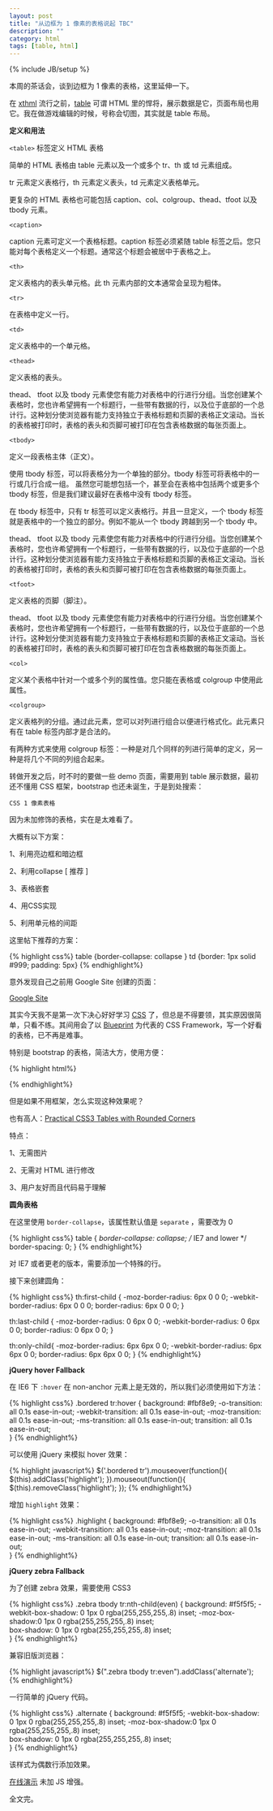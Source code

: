 ```yaml
---
layout: post
title: "从边框为 1 像素的表格说起 TBC"
description: ""
category: html
tags: [table, html]
---
```

{% include JB/setup %}

本周的茶话会，谈到边框为 1 像素的表格，这里延伸一下。

在 [xthml](http://www.w3school.com.cn/xhtml/index.asp) 流行之前，[table](http://www.w3school.com.cn/tags/tag_table.asp) 可谓 HTML 里的悍将，展示数据是它，页面布局也用它。我在做游戏编辑的时候，号称会切图，其实就是 table 布局。

**定义和用法**

`<table>` 标签定义 HTML 表格

简单的 HTML 表格由 table 元素以及一个或多个 tr、th 或 td 元素组成。

tr 元素定义表格行，th 元素定义表头，td 元素定义表格单元。

更复杂的 HTML 表格也可能包括 caption、col、colgroup、thead、tfoot 以及 tbody 元素。

`<caption>`

caption 元素可定义一个表格标题。caption 标签必须紧随 table 标签之后。您只能对每个表格定义一个标题。通常这个标题会被居中于表格之上。

`<th>`

定义表格内的表头单元格。此 th 元素内部的文本通常会呈现为粗体。

`<tr>`

在表格中定义一行。

`<td>`

定义表格中的一个单元格。

`<thead>`

定义表格的表头。

thead、 tfoot 以及 tbody 元素使您有能力对表格中的行进行分组。当您创建某个表格时，您也许希望拥有一个标题行，一些带有数据的行，以及位于底部的一个总计行。这种划分使浏览器有能力支持独立于表格标题和页脚的表格正文滚动。当长的表格被打印时，表格的表头和页脚可被打印在包含表格数据的每张页面上。

`<tbody>`

定义一段表格主体（正文）。

使用 tbody 标签，可以将表格分为一个单独的部分。tbody 标签可将表格中的一行或几行合成一组。
虽然您可能想包括一个，甚至会在表格中包括两个或更多个 tbody 标签，但是我们建议最好在表格中没有 tbody 标签。

在 tbody 标签中，只有 tr 标签可以定义表格行。并且一旦定义，一个 tbody 标签就是表格中的一个独立的部分。例如不能从一个 tbody 跨越到另一个 tbody 中。

thead、 tfoot 以及 tbody 元素使您有能力对表格中的行进行分组。当您创建某个表格时，您也许希望拥有一个标题行，一些带有数据的行，以及位于底部的一个总计行。这种划分使浏览器有能力支持独立于表格标题和页脚的表格正文滚动。当长的表格被打印时，表格的表头和页脚可被打印在包含表格数据的每张页面上。

`<tfoot>`

定义表格的页脚（脚注）。

thead、 tfoot 以及 tbody 元素使您有能力对表格中的行进行分组。当您创建某个表格时，您也许希望拥有一个标题行，一些带有数据的行，以及位于底部的一个总计行。这种划分使浏览器有能力支持独立于表格标题和页脚的表格正文滚动。当长的表格被打印时，表格的表头和页脚可被打印在包含表格数据的每张页面上。

`<col>`

定义某个表格中针对一个或多个列的属性值。您只能在表格或 colgroup 中使用此属性。

`<colgroup>`

定义表格列的分组。通过此元素，您可以对列进行组合以便进行格式化。此元素只有在 table 标签内部才是合法的。

有两种方式来使用 colgroup 标签：一种是对几个同样的列进行简单的定义，另一种是将几个不同的列组合起来。

转做开发之后，时不时的要做一些 demo 页面，需要用到 table 展示数据，最初还不懂用 CSS 框架，bootstrap 也还未诞生，于是到处搜索：

`CSS 1 像素表格`

因为未加修饰的表格，实在是太难看了。

大概有以下方案：

1、利用亮边框和暗边框

2、利用collapse \[ 推荐 ]

3、表格嵌套

4、用CSS实现

5、利用单元格的间距

这里帖下推荐的方案：

{% highlight css%}
table {border-collapse: collapse }
td {border: 1px solid #999; padding: 5px}
{% endhighlight%}

意外发现自己之前用 Google Site 创建的页面：

[Google Site](https://sites.google.com/site/chenzixine/)

其实今天我不是第一次下决心好好学习 [CSS](http://www.w3school.com.cn/css/index.asp) 了，但总是不得要领，其实原因很简单，只看不练。其间用会了以 [Blueprint](http://www.blueprintcss.org/) 为代表的 CSS Framework，写一个好看的表格，已不再是难事。

特别是 bootstrap 的表格，简洁大方，使用方便：

{% highlight html%}
<table class="table table-bordered table-hover table-striped">
{% endhighlight%}

但是如果不用框架，怎么实现这种效果呢？

也有高人：[Practical CSS3 Tables with Rounded Corners](http://www.red-team-design.com/practical-css3-tables-with-rounded-corners)

特点：

1、无需图片

2、无需对 HTML 进行修改

3、用户友好而且代码易于理解

**圆角表格**

在这里使用 `border-collapse`，该属性默认值是 `separate` ，需要改为 0

{% highlight css%}
table {
    *border-collapse: collapse; /* IE7 and lower */
    border-spacing: 0; 
}
{% endhighlight%}

对 IE7 或者更老的版本，需要添加一个特殊的行。

接下来创建圆角：

{% highlight css%}
th:first-child {
    -moz-border-radius: 6px 0 0 0;
    -webkit-border-radius: 6px 0 0 0;
    border-radius: 6px 0 0 0;
}

th:last-child {
    -moz-border-radius: 0 6px 0 0;
    -webkit-border-radius: 0 6px 0 0;
    border-radius: 0 6px 0 0;
}

th:only-child{
    -moz-border-radius: 6px 6px 0 0;
    -webkit-border-radius: 6px 6px 0 0;
    border-radius: 6px 6px 0 0;
}
{% endhighlight%}

**jQuery hover Fallback**

在 IE6 下 `:hover` 在 non-anchor 元素上是无效的，所以我们必须使用如下方法：

{% highlight css%}
.bordered tr:hover
{
  background: #fbf8e9;
  -o-transition: all 0.1s ease-in-out;
  -webkit-transition: all 0.1s ease-in-out;
  -moz-transition: all 0.1s ease-in-out;
  -ms-transition: all 0.1s ease-in-out;
  transition: all 0.1s ease-in-out;     
}
{% endhighlight%}

可以使用 jQuery 来模拟 hover 效果：

{% highlight javascript%}
$('.bordered tr').mouseover(function(){
    $(this).addClass('highlight');
}).mouseout(function(){
    $(this).removeClass('highlight');
});
{% endhighlight%}

增加 `highlight` 效果：

{% highlight css%}
.highlight
{
  background: #fbf8e9;
  -o-transition: all 0.1s ease-in-out;
  -webkit-transition: all 0.1s ease-in-out;
  -moz-transition: all 0.1s ease-in-out;
  -ms-transition: all 0.1s ease-in-out;
  transition: all 0.1s ease-in-out;     
} 
{% endhighlight%}


**jQuery zebra Fallback**

为了创建 zebra 效果，需要使用 CSS3

{% highlight css%}
.zebra tbody tr:nth-child(even) {
    background: #f5f5f5;
    -webkit-box-shadow: 0 1px 0 rgba(255,255,255,.8) inset; 
    -moz-box-shadow:0 1px 0 rgba(255,255,255,.8) inset;  
    box-shadow: 0 1px 0 rgba(255,255,255,.8) inset;        
}
{% endhighlight%}

兼容旧版浏览器：

{% highlight javascript%}
$(".zebra tbody tr:even").addClass('alternate');
{% endhighlight%}

一行简单的 jQuery 代码。

{% highlight css%}
.alternate {
    background: #f5f5f5;
    -webkit-box-shadow: 0 1px 0 rgba(255,255,255,.8) inset; 
    -moz-box-shadow:0 1px 0 rgba(255,255,255,.8) inset;  
    box-shadow: 0 1px 0 rgba(255,255,255,.8) inset;        
}
{% endhighlight%}

该样式为偶数行添加效果。


[在线演示](/demo/tables-with-rounded-corners/index.html) 未加 JS 增强。

全文完。
